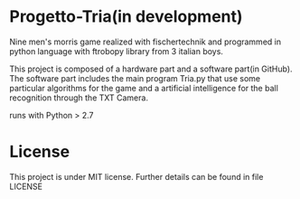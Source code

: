 # Progetto-Tria(in development)
Nine men's morris game realized with fischertechnik and programmed in python language with ftrobopy library from 3 italian boys.

This project is composed of a hardware part and a software part(in GitHub).
The software part includes the main program Tria.py that use some particular algorithms for the game and a artificial intelligence for the ball recognition 
through the TXT Camera.

runs with Python > 2.7

# License
This project is under MIT license. Further details can be found in file LICENSE
